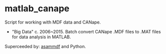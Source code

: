 # matlab_canape

Script for working with MDF data and CANape.

- "Big Data" c. 2006~2015. Batch convert CANape .MDF files to .MAT files for data analysis in MATLAB.

Superceeded by: [asammdf](https://github.com/danielhrisca/asammdf) and Python.
